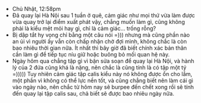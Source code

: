 - Chủ Nhật, 12:58pm
- Đã quay lại Hà Nội sau 1 tuần ở quê, cảm giác như mọi thứ vừa làm được vừa quay trở lại điểm xuất phát vậy, chẳng muốn làm gì, cũng không phải là kiểu mệt mỏi hay gì, chỉ là cảm giác... trống rỗng?
- Bị dập tắt hy vọng chỉ bằng một câu nói =))) nhưng mà cũng phần nào an ủi vì người ấy vẫn còn chấp nhận chờ đợi mình, không chắc là còn bao nhiêu thời gian nữa. Ít nhất thì bây giờ đã biết chính xác bản thân cần làm gì để tiếp tục níu giữ hoặc buông bỏ mối quan hệ này.
- Ngày hôm qua chẳng tập gì vì bận sửa soạn để quay lại Hà Nội, và hành lý của 2 đứa cũng khá là nặng, nên chắc là cũng tính là có tập một tý =))))) Tuy nhiên cảm giác tập calis kiểu này nó không được ổn cho lắm, một phần vì không có thể lực nền tốt, và cũng chẳng biết nên làm cái gì vào ngày nào, nên chắc từ hôm nay sẽ burpee đến chết xong rồi sẽ tính đến quay lại tập calis sau, chả biết sẽ được bao nhiêu ngày nữa.